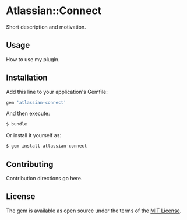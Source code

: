 # Atlassian::Connect
Short description and motivation.

## Usage
How to use my plugin.

## Installation
Add this line to your application's Gemfile:

```ruby
gem 'atlassian-connect'
```

And then execute:
```bash
$ bundle
```

Or install it yourself as:
```bash
$ gem install atlassian-connect
```

## Contributing
Contribution directions go here.

## License
The gem is available as open source under the terms of the [MIT License](https://opensource.org/licenses/MIT).
